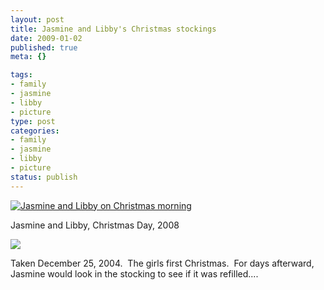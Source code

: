 ```yaml
--- 
layout: post
title: Jasmine and Libby's Christmas stockings
date: 2009-01-02
published: true
meta: {}

tags: 
- family
- jasmine
- libby
- picture
type: post
categories: 
- family
- jasmine
- libby
- picture
status: publish
---
```



[![Jasmine and Libby on Christmas morning](http://media.eick.us/2011/05/3161086542_b543aa8ab4.jpg)](http://www.flickr.com/photos/andreweick/3161086542/ "Jasmine and Libby on Christmas morning by AndrewEick, on Flickr")

  

Jasmine and Libby, Christmas Day, 2008

  

![](http://media.eick.us/2011/05/175253102_1232873799.jpg)

  

Taken December 25, 2004.  The girls first Christmas.  For days afterward, Jasmine would look in the stocking to see if it was refilled.... 

